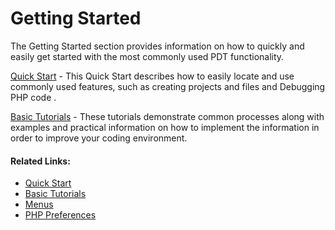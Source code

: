 # Getting Started

<!--context:getting_started-->

The Getting Started section provides information on how to quickly and easily get started with the most commonly used PDT functionality.

[Quick Start](008-quick_start.md) - This Quick Start describes how to easily locate and use commonly used features, such as creating projects and files and Debugging PHP code .

[Basic Tutorials](../008-getting_started/016-basic_tutorial/000-index.md) - These tutorials demonstrate common processes along with examples and  practical information on how to implement the information in order to improve your coding environment.

<!--links-start-->

#### Related Links:

 * [Quick Start](008-quick_start.md)
 * [Basic Tutorials](../008-getting_started/016-basic_tutorial/000-index.md)
 * [Menus](../032-reference/016-menus/000-index.md)
 * [PHP Preferences](../032-reference/032-preferences/000-index.md)

<!--links-end-->
